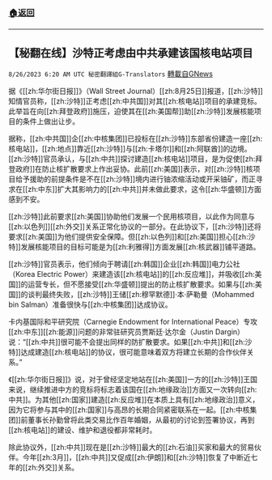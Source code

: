 ###  [:house:返回](README.md)
---


## 【秘翻在线】沙特正考虑由中共承建该国核电站项目
`8/26/2023 6:20 AM UTC 秘密翻譯組G-Translators` [轉載自GNews](https://gnews.org/articles/1600832)

据《[[zh:华尔街日报]]》（Wall Street Journal）[[zh:8月25日]]报道，[[zh:沙特]]知情官员称，[[zh:沙特]]正考虑[[zh:中共国]]对其[[zh:核电站]]项目的承建竞标。此举旨在向[[zh:拜登政府]]施压，迫使其在[[zh:美国帮]]助[[zh:沙特]]发展核能项目的条件上做出让步。

据称，[[zh:中共国]]企[[zh:中核集团]]已投标在[[zh:沙特]]东部省份建造一座[[zh:核电站]]，[[zh:地点]]靠近[[zh:沙特]]与[[zh:卡塔尔]]和[[zh:阿联酋]]的边境。[[zh:沙特]]官员承认，与[[zh:中共]]探讨建造[[zh:核电站]]项目，是为促使[[zh:拜登政府]]在防止核扩散要求上作出妥协。此前[[zh:美国]]表示，对[[zh:沙特]]核项目给予援助的前提条件是不在[[zh:沙特]]境内进行铀浓缩活动或开采铀矿，而正寻求在[[zh:中东]]扩大其影响力的[[zh:中共]]并未做此要求，这令[[zh:华盛顿]]方面感到不安。

[[zh:沙特]]此前要求[[zh:美国]]协助他们发展一个民用核项目，以此作为同意与[[zh:以色列]][[zh:外交]]关系正常化协议的一部分。在此协议下，[[zh:沙特]]还将要求[[zh:美国]]为他们提供安全保障。但[[zh:以色列]]和[[zh:美国]]担心[[zh:沙特]]发展核能项目的目标可能是为[[zh:利雅得]]方面发展[[zh:核武器]]铺平道路。

[[zh:沙特]]官员表示，他们倾向于聘请[[zh:韩国]]企业[[zh:韩国]]电力公社（Korea Electric Power）来建造该[[zh:核电站]]的[[zh:反应堆]]，并吸收[[zh:美国]]的运营专长，但不愿接受[[zh:华盛顿]]提出的防止核扩散要求。如果与[[zh:美国]]的谈判最终失败，[[zh:沙特]]王储[[zh:穆罕默德]]·本·萨勒曼（Mohammed bin Salman）准备很快与[[zh:中核集团]]达成协议。

卡内基国际和平研究院（Carnegie Endowment for International Peace）专攻[[zh:中东]][[zh:能源]]问题的非常驻研究员贾斯廷·达尔金（Justin Dargin）说：“[[zh:中共]]很可能不会提出同样的防扩散要求。如果[[zh:中共]]和[[zh:沙特]]达成建造[[zh:核电站]]的协议，很可能意味着双方将建立长期的合作伙伴关系。”

《[[zh:华尔街日报]]》说，对于曾经坚定地站在[[zh:美国]]一方的[[zh:沙特]]王国来说，继续推进中方的竞标将标志着该国在[[zh:地缘政治]]方面又一次转向[[zh:中共]]。为其他[[zh:国家]]建造[[zh:反应堆]]在本质上具有[[zh:地缘政治]]意义，因为它将参与其中的[[zh:国家]]与高昂的长期合同紧密联系在一起。[[zh:中核集团]]前董事长孙勤曾将此类交易比作百年婚姻，从最初的讨论到签署协议，再到[[zh:核电站]]的建设、维护和退役都非常耗时。

除此协议外，[[zh:中共]]现在是[[zh:沙特]]最大的[[zh:石油]]买家和最大的贸易伙伴。今年[[zh:3月]]，[[zh:中共]]又促成[[zh:伊朗]]和[[zh:沙特]]恢复了中断近七年的[[zh:外交]]关系。
